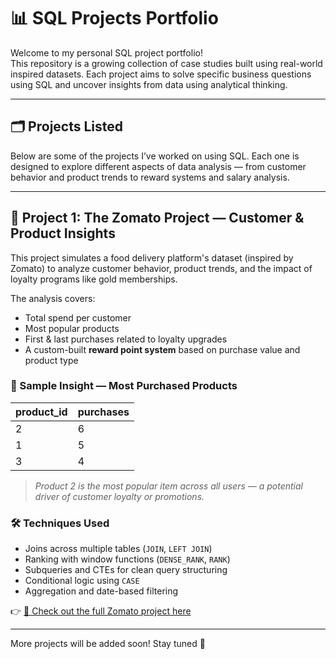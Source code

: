 # 📊 SQL Projects Portfolio

Welcome to my personal SQL project portfolio!  
This repository is a growing collection of case studies built using real-world inspired datasets. Each project aims to solve specific business questions using SQL and uncover insights from data using analytical thinking.

---

## 🗂️ Projects Listed

Below are some of the projects I’ve worked on using SQL. Each one is designed to explore different aspects of data analysis — from customer behavior and product trends to reward systems and salary analysis.

---

## 📍 Project 1: The Zomato Project — Customer & Product Insights

This project simulates a food delivery platform's dataset (inspired by Zomato) to analyze customer behavior, product trends, and the impact of loyalty programs like gold memberships.

The analysis covers:

- Total spend per customer  
- Most popular products  
- First & last purchases related to loyalty upgrades  
- A custom-built **reward point system** based on purchase value and product type

### 🧾 Sample Insight — Most Purchased Products

| product_id | purchases |
|------------|-----------|
|     2      |     6     |
|     1      |     5     |
|     3      |     4     |

> *Product 2 is the most popular item across all users — a potential driver of customer loyalty or promotions.*

### 🛠️ Techniques Used

- Joins across multiple tables (`JOIN`, `LEFT JOIN`)
- Ranking with window functions (`DENSE_RANK`, `RANK`)
- Subqueries and CTEs for clean query structuring
- Conditional logic using `CASE`
- Aggregation and date-based filtering

👉 [🔗 Check out the full Zomato project here](./zomato-project/README.md)

---

More projects will be added soon! Stay tuned 🚀
